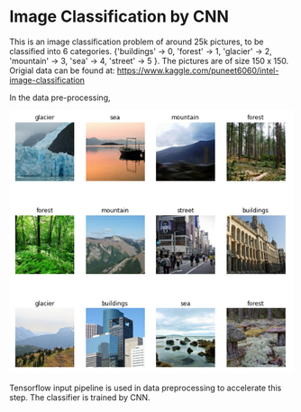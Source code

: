 # Image Classification by CNN

This is an image classification problem of around 25k pictures, to be classified into 6 categories. {'buildings' -> 0, 'forest' -> 1, 'glacier' -> 2, 'mountain' -> 3, 'sea' -> 4, 'street' -> 5 }. The pictures are of size 150 x 150. Origial data can be found at: https://www.kaggle.com/puneet6060/intel-image-classification

In the data pre-processing,  

![](images/example_pictures.png)



Tensorflow input pipeline is used in data preprocessing to accelerate this step. The classifier is trained by CNN.


